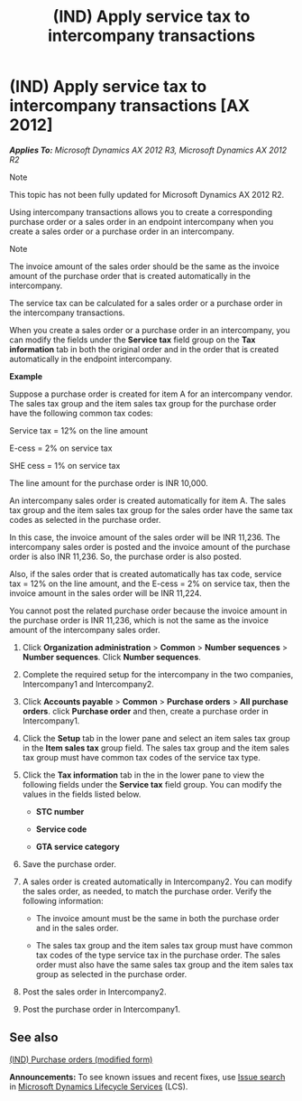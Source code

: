 ﻿---
title: (IND) Apply service tax to intercompany transactions
TOCTitle: (IND) Apply service tax to intercompany transactions
ms:assetid: bdbd5fff-5bc1-4ef6-a710-780977f81de0
ms:mtpsurl: https://technet.microsoft.com/en-us/library/JJ664850(v=AX.60)
ms:contentKeyID: 49386180
ms.date: 04/18/2014
mtps_version: v=AX.60
---

# (IND) Apply service tax to intercompany transactions [AX 2012]


_**Applies To:** Microsoft Dynamics AX 2012 R3, Microsoft Dynamics AX 2012 R2_


> [!NOTE]
> <P>This topic has not been fully updated for Microsoft Dynamics AX 2012 R2.</P>



Using intercompany transactions allows you to create a corresponding purchase order or a sales order in an endpoint intercompany when you create a sales order or a purchase order in an intercompany.


> [!NOTE]
> <P>The invoice amount of the sales order should be the same as the invoice amount of the purchase order that is created automatically in the intercompany.</P>



The service tax can be calculated for a sales order or a purchase order in the intercompany transactions.

When you create a sales order or a purchase order in an intercompany, you can modify the fields under the **Service tax** field group on the **Tax information** tab in both the original order and in the order that is created automatically in the endpoint intercompany.

**Example**

Suppose a purchase order is created for item A for an intercompany vendor. The sales tax group and the item sales tax group for the purchase order have the following common tax codes:

Service tax = 12% on the line amount

E-cess = 2% on service tax

SHE cess = 1% on service tax

The line amount for the purchase order is INR 10,000.

An intercompany sales order is created automatically for item A. The sales tax group and the item sales tax group for the sales order have the same tax codes as selected in the purchase order.

In this case, the invoice amount of the sales order will be INR 11,236. The intercompany sales order is posted and the invoice amount of the purchase order is also INR 11,236. So, the purchase order is also posted.

Also, if the sales order that is created automatically has tax code, service tax = 12% on the line amount, and the E-cess = 2% on service tax, then the invoice amount in the sales order will be INR 11,224.

You cannot post the related purchase order because the invoice amount in the purchase order is INR 11,236, which is not the same as the invoice amount of the intercompany sales order.

1.  Click **Organization administration** \> **Common** \> **Number sequences** \> **Number sequences**. Click **Number sequences**.

2.  Complete the required setup for the intercompany in the two companies, Intercompany1 and Intercompany2.

3.  Click **Accounts payable** \> **Common** \> **Purchase orders** \> **All purchase orders**. click **Purchase order** and then, create a purchase order in Intercompany1.

4.  Click the **Setup** tab in the lower pane and select an item sales tax group in the **Item sales tax** group field. The sales tax group and the item sales tax group must have common tax codes of the service tax type.

5.  Click the **Tax information** tab in the in the lower pane to view the following fields under the **Service tax** field group. You can modify the values in the fields listed below.
    
      - **STC number**
    
      - **Service code**
    
      - **GTA service category**

6.  Save the purchase order.

7.  A sales order is created automatically in Intercompany2. You can modify the sales order, as needed, to match the purchase order. Verify the following information:
    
      - The invoice amount must be the same in both the purchase order and in the sales order.
    
      - The sales tax group and the item sales tax group must have common tax codes of the type service tax in the purchase order. The sales order must also have the same sales tax group and the item sales tax group as selected in the purchase order.

8.  Post the sales order in Intercompany2.

9.  Post the purchase order in Intercompany1.

## See also

[(IND) Purchase orders (modified form)](https://technet.microsoft.com/en-us/library/jj664798\(v=ax.60\))

  
**Announcements:** To see known issues and recent fixes, use [Issue search](http://go.microsoft.com/fwlink/?linkid=389258) in [Microsoft Dynamics Lifecycle Services](http://go.microsoft.com/fwlink/?linkid=306505) (LCS).

